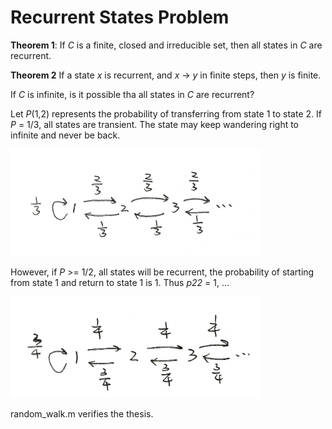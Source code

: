 # Recurrent States Problem

**Theorem 1**: If *C* is a finite, closed and irreducible set, then all states in *C* are recurrent.

**Theorem 2** If a state *x* is recurrent, and *x* -> *y* in finite steps, then *y* is finite.

If *C* is infinite, is it possible tha all states in *C* are recurrent?

Let *P*(1,2) represents the probability of transferring from state 1 to state 2. If *P* = 1/3, all states are transient. The state may keep wandering right to infinite and never be back.

<img src="https://github.com/YunyyYY/Stochastic-Process/blob/master/recurrent%20states%20problem/1.jpeg" width="400" />

However, if *P* >= 1/2, all  states will be recurrent, the probability of starting from state 1 and return to state 1 is 1. Thus *p22* = 1, ...

<img src="https://github.com/YunyyYY/Stochastic-Process/blob/master/recurrent%20states%20problem/2.jpeg" width="400"/>

random_walk.m verifies the thesis.
